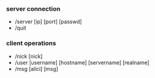 ### server connection
- /server [ip] [port] [passwd]
- /quit

### client operations
- /nick [nick]
- /user [username] [hostname] [servername] [realname]
- /msg [alici] [msg]